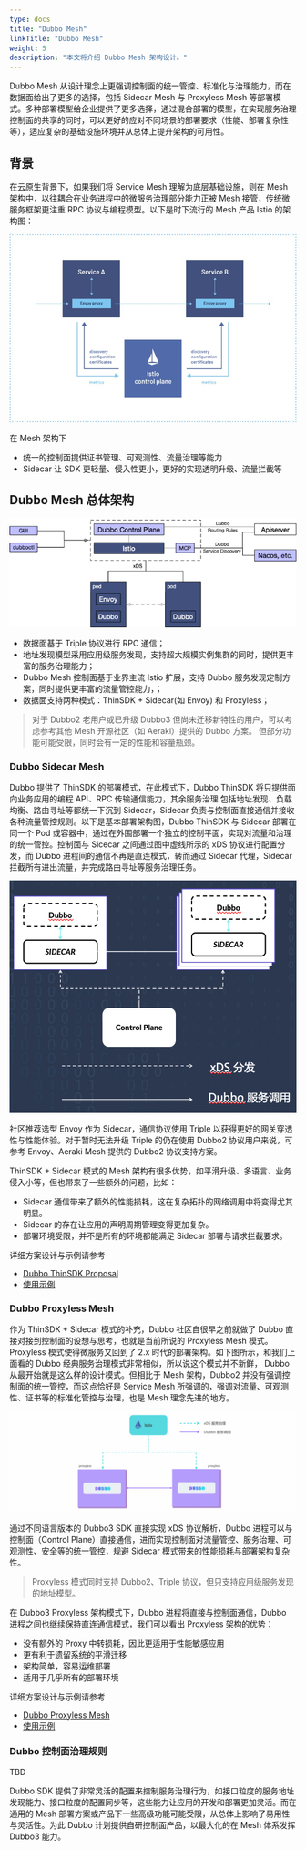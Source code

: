 ```yaml
---
type: docs
title: "Dubbo Mesh"
linkTitle: "Dubbo Mesh"
weight: 5
description: "本文将介绍 Dubbo Mesh 架构设计。"
---
```


Dubbo Mesh 从设计理念上更强调控制面的统一管控、标准化与治理能力，而在数据面给出了更多的选择，包括 Sidecar Mesh 与 Proxyless Mesh 等部署模式。多种部署模型给企业提供了更多选择，通过混合部署的模型，在实现服务治理控制面的共享的同时，可以更好的应对不同场景的部署要求（性能、部署复杂性等），适应复杂的基础设施环境并从总体上提升架构的可用性。

## 背景
在云原生背景下，如果我们将 Service Mesh 理解为底层基础设施，则在 Mesh 架构中，以往耦合在业务进程中的微服务治理部分能力正被 Mesh 接管，传统微服务框架更注重 RPC 协议与编程模型。以下是时下流行的 Mesh 产品 Istio 的架构图：

![istio](/imgs/v3/mesh/istio.jpg)

在 Mesh 架构下
* 统一的控制面提供证书管理、可观测性、流量治理等能力
* Sidecar 让 SDK 更轻量、侵入性更小，更好的实现透明升级、流量拦截等

## Dubbo Mesh 总体架构

![istio](/imgs/v3/mesh/dubbo-mesh-arc.png)

* 数据面基于 Triple 协议进行 RPC 通信；
* 地址发现模型采用应用级服务发现，支持超大规模实例集群的同时，提供更丰富的服务治理能力；
* Dubbo Mesh 控制面基于业界主流 Istio 扩展，支持 Dubbo 服务发现定制方案，同时提供更丰富的流量管控能力，；
* 数据面支持两种模式：ThinSDK + Sidecar(如 Envoy) 和 Proxyless；


> 对于 Dubbo2 老用户或已升级 Dubbo3 但尚未迁移新特性的用户，可以考虑参考其他 Mesh 开源社区（如 Aeraki）提供的 Dubbo 方案。
> 但部分功能可能受限，同时会有一定的性能和容量瓶颈。

### Dubbo Sidecar Mesh
Dubbo 提供了 ThinSDK 的部署模式，在此模式下，Dubbo ThinSDK 将只提供面向业务应用的编程 API、RPC 传输通信能力，其余服务治理
包括地址发现、负载均衡、路由寻址等都统一下沉到 Sidecar，Sidecar 负责与控制面直接通信并接收各种流量管控规则。以下是基本部署架构图，Dubbo ThinSDK 与 Sidecar 部署在同一个 Pod 或容器中，通过在外围部署一个独立的控制平面，实现对流量和治理的统一管控。控制面与 Sicecar 之间通过图中虚线所示的 xDS 协议进行配置分发，而 Dubbo 进程间的通信不再是直连模式，转而通过 Sidecar 代理，Sidecar 拦截所有进出流量，并完成路由寻址等服务治理任务。

![dubbo-sidecar](/imgs/v3/mesh/dubbo-sidecar.png)

社区推荐选型 Envoy 作为 Sidecar，通信协议使用 Triple 以获得更好的网关穿透性与性能体验。对于暂时无法升级 Triple 的仍在使用 Dubbo2 协议用户来说，可参考 Envoy、Aeraki Mesh 提供的 Dubbo2 协议支持方案。

ThinSDK + Sidecar 模式的 Mesh 架构有很多优势，如平滑升级、多语言、业务侵入小等，但也带来了一些额外的问题，比如：
* Sidecar 通信带来了额外的性能损耗，这在复杂拓扑的网络调用中将变得尤其明显。
* Sidecar 的存在让应用的声明周期管理变得更加复杂。
* 部署环境受限，并不是所有的环境都能满足 Sidecar 部署与请求拦截要求。

详细方案设计与示例请参考
* [Dubbo ThinSDK Proposal](/zh-cn/overview/tasks/mesh)
* [使用示例](/zh-cn/overview/tasks/mesh)

### Dubbo Proxyless Mesh
作为 ThinSDK + Sidecar 模式的补充，Dubbo 社区自很早之前就做了 Dubbo 直接对接到控制面的设想与思考，也就是当前所说的 Proxyless Mesh 模式。Proxyless 模式使得微服务又回到了 2.x 时代的部署架构。如下图所示，和我们上面看的 Dubbo 经典服务治理模式非常相似，所以说这个模式并不新鲜， Dubbo 从最开始就是这么样的设计模式。但相比于 Mesh 架构，Dubbo2 并没有强调控制面的统一管控，而这点恰好是 Service Mesh 所强调的，强调对流量、可观测性、证书等的标准化管控与治理，也是 Mesh 理念先进的地方。

![dubbo-proxyless](/imgs/v3/mesh/dubbo-proxyless.png)

通过不同语言版本的 Dubbo3 SDK 直接实现 xDS 协议解析，Dubbo 进程可以与控制面（Control Plane）直接通信，进而实现控制面对流量管控、服务治理、可观测性、安全等的统一管控，规避 Sidecar 模式带来的性能损耗与部署架构复杂性。

> Proxyless 模式同时支持 Dubbo2、Triple 协议，但只支持应用级服务发现的地址模型。

在 Dubbo3 Proxyless 架构模式下，Dubbo 进程将直接与控制面通信，Dubbo 进程之间也继续保持直连通信模式，我们可以看出 Proxyless 架构的优势：
* 没有额外的 Proxy 中转损耗，因此更适用于性能敏感应用
* 更有利于遗留系统的平滑迁移
* 架构简单，容易运维部署
* 适用于几乎所有的部署环境

详细方案设计与示例请参考
* [Dubbo Proxyless Mesh](/zh-cn/overview/tasks/mesh)
* [使用示例](/zh-cn/overview/tasks/mesh)

### Dubbo 控制面治理规则
TBD

Dubbo SDK 提供了非常灵活的配置来控制服务治理行为，如接口粒度的服务地址发现能力、接口粒度的配置同步等，这些能力让应用的开发和部署更加灵活。而在通用的 Mesh 部署方案或产品下一些高级功能可能受限，从总体上影响了易用性与灵活性。为此 Dubbo 计划提供自研控制面产品，以最大化的在 Mesh 体系发挥 Dubbo3 能力。










